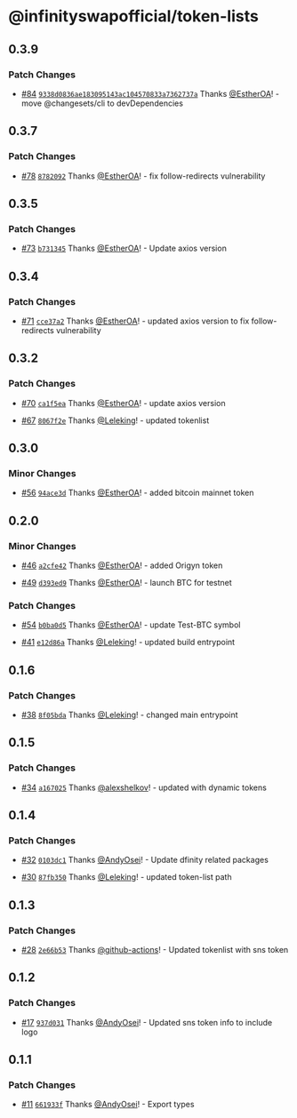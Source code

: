 # @infinityswapofficial/token-lists

## 0.3.9

### Patch Changes

- [#84](https://github.com/bitfinity-network/token-lists/pull/84) [`9338d0836ae183095143ac104570833a7362737a`](https://github.com/bitfinity-network/token-lists/commit/9338d0836ae183095143ac104570833a7362737a) Thanks [@EstherOA](https://github.com/EstherOA)! - move @changesets/cli to devDependencies

## 0.3.7

### Patch Changes

- [#78](https://github.com/bitfinity-network/token-lists/pull/78) [`8782092`](https://github.com/bitfinity-network/token-lists/commit/8782092ac047cfa0b56ba16b846b514813b4eaa6) Thanks [@EstherOA](https://github.com/EstherOA)! - fix follow-redirects vulnerability

## 0.3.5

### Patch Changes

- [#73](https://github.com/bitfinity-network/token-lists/pull/73) [`b731345`](https://github.com/bitfinity-network/token-lists/commit/b731345933f9d727cfa1e7ead8290c64660eb76f) Thanks [@EstherOA](https://github.com/EstherOA)! - Update axios version

## 0.3.4

### Patch Changes

- [#71](https://github.com/bitfinity-network/token-lists/pull/71) [`cce37a2`](https://github.com/bitfinity-network/token-lists/commit/cce37a2b53d87daefaa6791db06d5a623116a8e0) Thanks [@EstherOA](https://github.com/EstherOA)! - updated axios version to fix follow-redirects vulnerability

## 0.3.2

### Patch Changes

- [#70](https://github.com/bitfinity-network/token-lists/pull/70) [`ca1f5ea`](https://github.com/bitfinity-network/token-lists/commit/ca1f5ea5ec2ab02b99d16f118d0c2d4e0987ade8) Thanks [@EstherOA](https://github.com/EstherOA)! - update axios version

- [#67](https://github.com/bitfinity-network/token-lists/pull/67) [`8067f2e`](https://github.com/bitfinity-network/token-lists/commit/8067f2e1916cf98e32a6126e904b1f6370b87bb6) Thanks [@Leleking](https://github.com/Leleking)! - updated tokenlist

## 0.3.0

### Minor Changes

- [#56](https://github.com/infinity-swap/token-lists/pull/56) [`94ace3d`](https://github.com/infinity-swap/token-lists/commit/94ace3df134fb4ac7b7096a81bbf3eab3202cf13) Thanks [@EstherOA](https://github.com/EstherOA)! - added bitcoin mainnet token

## 0.2.0

### Minor Changes

- [#46](https://github.com/infinity-swap/token-lists/pull/46) [`a2cfe42`](https://github.com/infinity-swap/token-lists/commit/a2cfe42d4a863bba1b9498302f62e0aed0e814c5) Thanks [@EstherOA](https://github.com/EstherOA)! - added Origyn token

- [#49](https://github.com/infinity-swap/token-lists/pull/49) [`d393ed9`](https://github.com/infinity-swap/token-lists/commit/d393ed98e694bc228b8faf4ceeb1d1815cee134d) Thanks [@EstherOA](https://github.com/EstherOA)! - launch BTC for testnet

### Patch Changes

- [#54](https://github.com/infinity-swap/token-lists/pull/54) [`b0ba0d5`](https://github.com/infinity-swap/token-lists/commit/b0ba0d5c222af1ad6bfe2f0b863fe5763ee8cf1a) Thanks [@EstherOA](https://github.com/EstherOA)! - update Test-BTC symbol

- [#41](https://github.com/infinity-swap/token-lists/pull/41) [`e12d86a`](https://github.com/infinity-swap/token-lists/commit/e12d86a8d3b324186a4e96311fd091ac68ec190f) Thanks [@Leleking](https://github.com/Leleking)! - updated build entrypoint

## 0.1.6

### Patch Changes

- [#38](https://github.com/infinity-swap/token-lists/pull/38) [`8f05bda`](https://github.com/infinity-swap/token-lists/commit/8f05bdaad067a1859eaa427c66414557707688c1) Thanks [@Leleking](https://github.com/Leleking)! - changed main entrypoint

## 0.1.5

### Patch Changes

- [#34](https://github.com/infinity-swap/token-lists/pull/34) [`a167025`](https://github.com/infinity-swap/token-lists/commit/a167025ec75e2c70cf1475f5a41998e8551d17ff) Thanks [@alexshelkov](https://github.com/alexshelkov)! - updated with dynamic tokens

## 0.1.4

### Patch Changes

- [#32](https://github.com/infinity-swap/token-lists/pull/32) [`0103dc1`](https://github.com/infinity-swap/token-lists/commit/0103dc1e082ee83f90009b47f803b613e3a8ed83) Thanks [@AndyOsei](https://github.com/AndyOsei)! - Update dfinity related packages

- [#30](https://github.com/infinity-swap/token-lists/pull/30) [`87fb350`](https://github.com/infinity-swap/token-lists/commit/87fb350213daad86c9009d84b6440459993d7555) Thanks [@Leleking](https://github.com/Leleking)! - updated token-list path

## 0.1.3

### Patch Changes

- [#28](https://github.com/infinity-swap/token-lists/pull/28) [`2e66b53`](https://github.com/infinity-swap/token-lists/commit/2e66b53e30a5f446766f0045feccb83ad4b05269) Thanks [@github-actions](https://github.com/apps/github-actions)! - Updated tokenlist with sns token

## 0.1.2

### Patch Changes

- [#17](https://github.com/infinity-swap/token-lists/pull/17) [`937d031`](https://github.com/infinity-swap/token-lists/commit/937d03172618b428fc70e16cc6c7a7384dbfd4e4) Thanks [@AndyOsei](https://github.com/AndyOsei)! - Updated sns token info to include logo

## 0.1.1

### Patch Changes

- [#11](https://github.com/infinity-swap/token-lists/pull/11) [`661933f`](https://github.com/infinity-swap/token-lists/commit/661933feb326a639deb6575d27bd153c5a5a83a7) Thanks [@AndyOsei](https://github.com/AndyOsei)! - Export types
